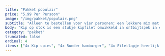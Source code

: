 ```yaml
---
title: "Pakket populair"
price: "5.99 Per Persoon"
image: "/img/pakket/populair.png"
subtitle: "Alleen te bestellen voor vier personen: een lekkere mix met Kip spies, Runder Hamburger, Gemarineerd filetlapje, en Kip op stok."
body: "Kip op stok is een stukje kipfilet omwikkeld in ontbijtspek in een pesto kruiden botermarinade."
category: "pakket"
truncated: false
ordinal: 4
items: ["4x Kip spies", "4x Runder hamburger", "4x Filetlapje heerlijk gemarineerd", "4x Kip op stok"]
---
```

